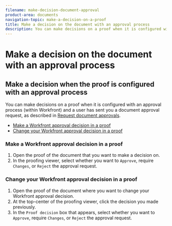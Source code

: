 ```yaml
---
filename: make-decision-document-approval
product-area: documents
navigation-topic: make-a-decision-on-a-proof
title: Make a decision on the document with an approval process
description: You can make decisions on a proof when it is configured with an approval process (within Workfront) and a user has sent you a document approval request, as described in Request document approvals.
---
```


# Make a decision on the document with an approval process

## Make a decision when the proof is configured with an approval process

You can make decisions on a proof when it is configured with an approval process (within Workfront) and&nbsp;a user has sent you a document approval request, as described in [Request document approvals](../../../../review-and-approve-work/manage-approvals/request-document-approvals.md).

* [Make a Workfront approval decision in a proof](#making-a-workfront-approval-decision-in-a-proof) 
* [Change your Workfront approval decision in a proof](#changing-your-workfront-approval-decision-in-a-proof)

### Make a Workfront approval decision in a proof

1. Open the proof of the document that you want to make a decision on.
1. In the proofing viewer, select whether you want to `Approve`, require `Changes`, or `Reject` the approval request.

### Change your Workfront approval decision in a proof

1. Open the proof of the document where you want to change your Workfront approval decision.
1. At the top-center of the proofing viewer, click the decision you made previously.
1. In the `Proof decision` box that appears, select whether you want to `Approve`, require `Changes`, or `Reject` the approval request.

